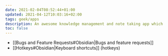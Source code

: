 ```yaml
---
date: 2021-02-04T08:52:44+01:00
updated: 2021-04-12T10:03:16+02:00
tags: geek/apps
description: An awesome knowledge management and note taking app which perfectly integrates with Markdown and Jekyll.
toc: false
---
```

- [[Bugs and Feature Requests#Obsidian|Bugs and feature requests]]
- [[Hotkeys#Obsidian|Keyboard shortcuts]] (hotkeys)